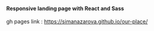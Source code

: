 #### Responsive landing page with React and Sass

gh pages link : https://simanazarova.github.io/our-place/
